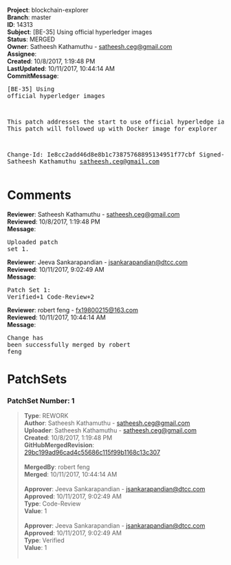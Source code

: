 <strong>Project</strong>: blockchain-explorer<br><strong>Branch</strong>: master<br><strong>ID</strong>: 14313<br><strong>Subject</strong>: [BE-35] Using official hyperledger images<br><strong>Status</strong>: MERGED<br><strong>Owner</strong>: Satheesh Kathamuthu - satheesh.ceg@gmail.com<br><strong>Assignee</strong>:<br><strong>Created</strong>: 10/8/2017, 1:19:48 PM<br><strong>LastUpdated</strong>: 10/11/2017, 10:44:14 AM<br><strong>CommitMessage</strong>:<br><pre>[BE-35] Using official hyperledger images

This patch addresses the start to use official hyperledge
iamges;
This patch will followed up with Docker image for explorer

Change-Id: Ie8cc2add46d8e8b1c73875768895134951f77cbf
Signed-off-by: Satheesh Kathamuthu <satheesh.ceg@gmail.com>
</pre><h1>Comments</h1><strong>Reviewer</strong>: Satheesh Kathamuthu - satheesh.ceg@gmail.com<br><strong>Reviewed</strong>: 10/8/2017, 1:19:48 PM<br><strong>Message</strong>: <pre>Uploaded patch set 1.</pre><strong>Reviewer</strong>: Jeeva Sankarapandian - jsankarapandian@dtcc.com<br><strong>Reviewed</strong>: 10/11/2017, 9:02:49 AM<br><strong>Message</strong>: <pre>Patch Set 1: Verified+1 Code-Review+2</pre><strong>Reviewer</strong>: robert feng - fx19800215@163.com<br><strong>Reviewed</strong>: 10/11/2017, 10:44:14 AM<br><strong>Message</strong>: <pre>Change has been successfully merged by robert feng</pre><h1>PatchSets</h1><h3>PatchSet Number: 1</h3><blockquote><strong>Type</strong>: REWORK<br><strong>Author</strong>: Satheesh Kathamuthu - satheesh.ceg@gmail.com<br><strong>Uploader</strong>: Satheesh Kathamuthu - satheesh.ceg@gmail.com<br><strong>Created</strong>: 10/8/2017, 1:19:48 PM<br><strong>GitHubMergedRevision</strong>: [29bc199ad96cad4c55686c115f99b1168c13c307](https://github.com/hyperledger-gerrit-archive/blockchain-explorer/commit/29bc199ad96cad4c55686c115f99b1168c13c307)<br><br><strong>MergedBy</strong>: robert feng<br><strong>Merged</strong>: 10/11/2017, 10:44:14 AM<br><br><strong>Approver</strong>: Jeeva Sankarapandian - jsankarapandian@dtcc.com<br><strong>Approved</strong>: 10/11/2017, 9:02:49 AM<br><strong>Type</strong>: Code-Review<br><strong>Value</strong>: 1<br><br><strong>Approver</strong>: Jeeva Sankarapandian - jsankarapandian@dtcc.com<br><strong>Approved</strong>: 10/11/2017, 9:02:49 AM<br><strong>Type</strong>: Verified<br><strong>Value</strong>: 1<br><br></blockquote>